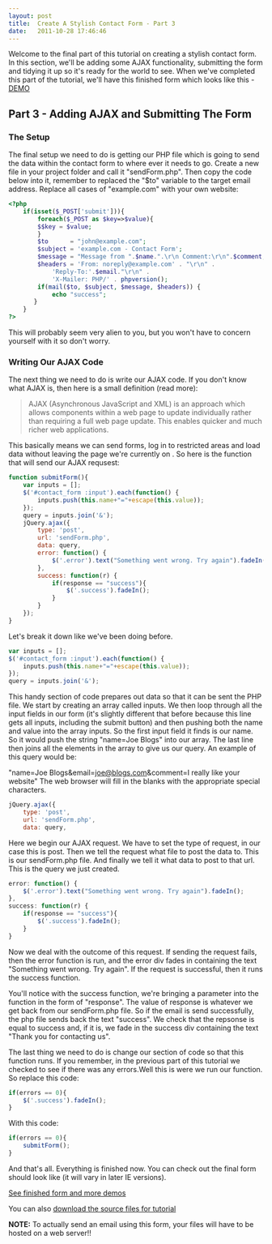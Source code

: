 ```yaml
---
layout: post
title:  Create A Stylish Contact Form - Part 3
date:   2011-10-28 17:46:46
---
```


Welcome to the final part of this tutorial on creating a stylish contact form. In this section, we'll be adding some AJAX functionality, submitting the form and tidying it up so it's ready for the world to see. When we've completed this part of the tutorial, we'll have this finished form which looks like this - [DEMO](http://benholland.me/demo/stylish-contact-form/stylish-contact-form-with-jquery-and-ajax.html)

## Part 3 - Adding AJAX and Submitting The Form

### The Setup

The final setup we need to do is getting our PHP file which is going to send the data within the contact form to where ever it needs to go. Create a new file in your project folder and call it "sendForm.php". Then copy the code below into it, remember to replaced the "$to" variable to the target email address. Replace all cases of "example.com" with your own website:

```php
<?php
    if(isset($_POST['submit'])){
        foreach($_POST as $key=>$value){
        $$key = $value;
        }
        $to      = "john@example.com";
        $subject = 'example.com - Contact Form';
        $message = "Message from ".$name.".\r\n Comment:\r\n".$comment;
        $headers = 'From: noreply@example.com' . "\r\n" .
            'Reply-To:'.$email."\r\n" .
            'X-Mailer: PHP/' . phpversion();
        if(mail($to, $subject, $message, $headers)) {
            echo "success";
       }
    }
?>
```

This will probably seem very alien to you, but you won't have to concern yourself with it so don't worry.

### Writing Our AJAX Code

The next thing we need to do is write our AJAX code. If you don't know what AJAX is, then here is a small definition (read more):

>AJAX (Asynchronous JavaScript and XML) is an approach which allows components within a web page to update individually rather than requiring a full web page update. This enables quicker and much richer web applications.

This basically means we can send forms, log in to restricted areas and load data without leaving the page we're currently on . So here is the function that will send our AJAX requsest:

```javascript
function submitForm(){
    var inputs = [];
    $('#contact_form :input').each(function() {
        inputs.push(this.name+"="+escape(this.value));
    });
    query = inputs.join('&');
    jQuery.ajax({
        type: 'post',
        url: 'sendForm.php',
        data: query,
        error: function() {
            $('.error').text("Something went wrong. Try again").fadeIn();
        },
        success: function(r) {
            if(response == "success"){
                $('.success').fadeIn();
            }
        }
    });
}
```

Let's break it down like we've been doing before.

```javascript
var inputs = [];
$('#contact_form :input').each(function() {
    inputs.push(this.name+"="+escape(this.value));
});
query = inputs.join('&');
```

This handy section of code prepares out data so that it can be sent the PHP file. We start by creating an array called inputs. We then loop through all the input fields in our form (it's slightly different that before because this line gets all inputs, including the submit button) and then pushing both the name and value into the array inputs. So the first input field it finds is our name. So it would push the string "name=Joe Blogs" into our array. The last line then joins all the elements in the array to give us our query. An example of this query would be:

 "name=Joe Blogs&email=joe@blogs.com&comment=I really like your website"
 The web browser will fill in the blanks with the appropriate special characters.

```javascript
jQuery.ajax({
    type: 'post',
    url: 'sendForm.php',
    data: query,
```

Here we begin our AJAX request. We have to set the type of request, in our case this is post. Then we tell the request what file to post the data to. This is our sendForm.php file. And finally we tell it what data to post to that url. This is the query we just created.

```javascript
error: function() {
    $('.error').text("Something went wrong. Try again").fadeIn();
},
success: function(r) {
    if(response == "success"){
        $('.success').fadeIn();
    }
}
```

Now we deal with the outcome of this request. If sending the request fails, then the error function is run, and the error div fades in containing the text "Something went wrong. Try again". If the request is successful, then it runs the success function.

You'll notice with the success function, we're bringing a parameter into the function in the form of "response". The value of response is whatever we get back from our sendForm.php file. So if the email is send successfully, the php file sends back the text "success". We check that the repsonse is equal to success and, if it is, we fade in the success div containing the text "Thank you for contacting us".

The last thing we need to do is change our section of code so that this function runs. If you remember, in the previous part of this tutorial we checked to see if there was any errors.Well this is were we run our function. So replace this code:

```javascript
if(errors == 0){
    $('.success').fadeIn();
}
```

With this code:

```javascript
if(errors == 0){
    submitForm();
}
```

And that's all. Everything is finished now. You can check out the final form should look like (it will vary in later IE versions).

[See finished form and more demos](http://benholland.me/demo/stylish-contact-form/stylish-contact-form-with-jquery-and-ajax.html)

You can also [download the source files for tutorial](http://benholland.me/demo/stylish-contact-form/stylish-contact-form.zip)

**NOTE:** To actually send an email using this form, your files will have to be hosted on a web server!!

